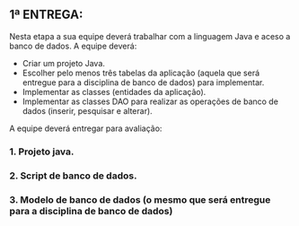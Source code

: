 ## 1ª ENTREGA:

Nesta etapa a sua equipe deverá trabalhar com a linguagem Java e aceso a banco de dados. A equipe deverá:

- Criar um projeto Java.
- Escolher pelo menos três tabelas da aplicação (aquela que será entregue para a disciplina de banco de dados) para implementar.
- Implementar as classes (entidades da aplicação).
- Implementar as classes DAO para realizar as operações de banco de dados (inserir, pesquisar e alterar).

A equipe deverá entregar para avaliação:
### 1. Projeto java.
### 2. Script de banco de dados.
### 3. Modelo de banco de dados (o mesmo que será entregue para a disciplina de banco de dados) 

